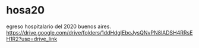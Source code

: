 # hosa20
egreso hospitalario del 2020 buenos aires.
https://drive.google.com/drive/folders/1ddHdgIEbcJysQNvPN8lADSH4RRsEH1R2?usp=drive_link
